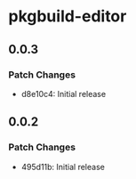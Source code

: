# pkgbuild-editor

## 0.0.3

### Patch Changes

- d8e10c4: Initial release

## 0.0.2

### Patch Changes

- 495d11b: Initial release
